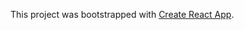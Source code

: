 This project was bootstrapped with [Create React App](https://rbianchi-al.github.io/Calculadora2/).
